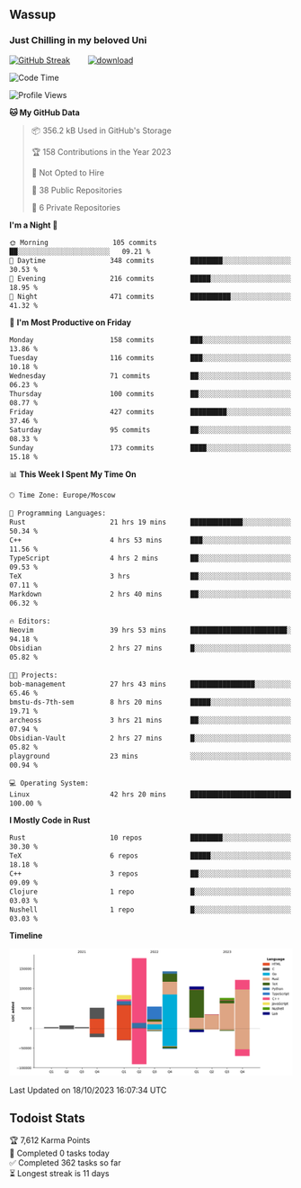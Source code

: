 ## Wassup 
### Just Chilling in my beloved Uni 

<!--
-->

[![GitHub Streak](http://github-readme-streak-stats.herokuapp.com?user=archeoss&theme=shades-of-purple&hide_border=true&date_format=j%20M%5B%20Y%5D)](https://git.io/streak-stats)&nbsp;&nbsp;&nbsp;&nbsp;&nbsp;&nbsp;&nbsp;&nbsp;[![download](https://user-images.githubusercontent.com/68448737/147796309-d8b65b1d-4dde-40d9-b03a-2b42aaa6cd43.jpeg)
](http://bmstu.ru/)

<!--START_SECTION:waka-->
![Code Time](http://img.shields.io/badge/Code%20Time-1%2C925%20hrs%2045%20mins-blue)

![Profile Views](http://img.shields.io/badge/Profile%20Views-55-blue)

**🐱 My GitHub Data** 

> 📦 356.2 kB Used in GitHub's Storage 
 > 
> 🏆 158 Contributions in the Year 2023
 > 
> 🚫 Not Opted to Hire
 > 
> 📜 38 Public Repositories 
 > 
> 🔑 6 Private Repositories 
 > 
**I'm a Night 🦉** 

```text
🌞 Morning                105 commits         ██░░░░░░░░░░░░░░░░░░░░░░░   09.21 % 
🌆 Daytime                348 commits         ████████░░░░░░░░░░░░░░░░░   30.53 % 
🌃 Evening                216 commits         █████░░░░░░░░░░░░░░░░░░░░   18.95 % 
🌙 Night                  471 commits         ██████████░░░░░░░░░░░░░░░   41.32 % 
```
📅 **I'm Most Productive on Friday** 

```text
Monday                   158 commits         ███░░░░░░░░░░░░░░░░░░░░░░   13.86 % 
Tuesday                  116 commits         ███░░░░░░░░░░░░░░░░░░░░░░   10.18 % 
Wednesday                71 commits          ██░░░░░░░░░░░░░░░░░░░░░░░   06.23 % 
Thursday                 100 commits         ██░░░░░░░░░░░░░░░░░░░░░░░   08.77 % 
Friday                   427 commits         █████████░░░░░░░░░░░░░░░░   37.46 % 
Saturday                 95 commits          ██░░░░░░░░░░░░░░░░░░░░░░░   08.33 % 
Sunday                   173 commits         ████░░░░░░░░░░░░░░░░░░░░░   15.18 % 
```


📊 **This Week I Spent My Time On** 

```text
🕑︎ Time Zone: Europe/Moscow

💬 Programming Languages: 
Rust                     21 hrs 19 mins      █████████████░░░░░░░░░░░░   50.34 % 
C++                      4 hrs 53 mins       ███░░░░░░░░░░░░░░░░░░░░░░   11.56 % 
TypeScript               4 hrs 2 mins        ██░░░░░░░░░░░░░░░░░░░░░░░   09.53 % 
TeX                      3 hrs               ██░░░░░░░░░░░░░░░░░░░░░░░   07.11 % 
Markdown                 2 hrs 40 mins       ██░░░░░░░░░░░░░░░░░░░░░░░   06.32 % 

🔥 Editors: 
Neovim                   39 hrs 53 mins      ████████████████████████░   94.18 % 
Obsidian                 2 hrs 27 mins       █░░░░░░░░░░░░░░░░░░░░░░░░   05.82 % 

🐱‍💻 Projects: 
bob-management           27 hrs 43 mins      ████████████████░░░░░░░░░   65.46 % 
bmstu-ds-7th-sem         8 hrs 20 mins       █████░░░░░░░░░░░░░░░░░░░░   19.71 % 
archeoss                 3 hrs 21 mins       ██░░░░░░░░░░░░░░░░░░░░░░░   07.94 % 
Obsidian-Vault           2 hrs 27 mins       █░░░░░░░░░░░░░░░░░░░░░░░░   05.82 % 
playground               23 mins             ░░░░░░░░░░░░░░░░░░░░░░░░░   00.94 % 

💻 Operating System: 
Linux                    42 hrs 20 mins      █████████████████████████   100.00 % 
```

**I Mostly Code in Rust** 

```text
Rust                     10 repos            ████████░░░░░░░░░░░░░░░░░   30.30 % 
TeX                      6 repos             █████░░░░░░░░░░░░░░░░░░░░   18.18 % 
C++                      3 repos             ██░░░░░░░░░░░░░░░░░░░░░░░   09.09 % 
Clojure                  1 repo              █░░░░░░░░░░░░░░░░░░░░░░░░   03.03 % 
Nushell                  1 repo              █░░░░░░░░░░░░░░░░░░░░░░░░   03.03 % 
```



**Timeline**

![Lines of Code chart](https://raw.githubusercontent.com/archeoss/archeoss/master/assets/bar_graph.png)


 Last Updated on 18/10/2023 16:07:34 UTC
<!--END_SECTION:waka-->

## Todoist Stats

<!-- TODO-IST:START -->
🏆  7,612 Karma Points           
🌸  Completed 0 tasks today           
✅  Completed 362 tasks so far           
⏳  Longest streak is 11 days
<!-- TODO-IST:END -->
